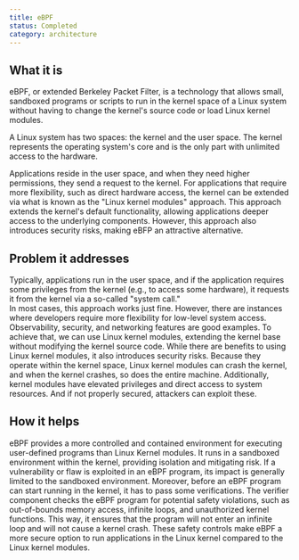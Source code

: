 ```yaml
---
title: eBPF
status: Completed
category: architecture
---
```


## What it is

eBPF, or extended Berkeley Packet Filter, is a technology that allows small, sandboxed programs or scripts to run in the kernel space of a Linux system without having to change the kernel's source code or load Linux kernel modules.

A Linux system has two spaces: the kernel and the user space. 
The kernel represents the operating system's core and is the only part 
with unlimited access to the hardware. 

Applications reside in the user space, and when they need higher permissions, 
they send a request to the kernel.
For applications that require more flexibility, such as direct hardware 
access, the kernel can be extended via what is known as the "Linux 
kernel modules" approach. This approach extends the kernel's default functionality,
 allowing applications deeper access to the underlying components. 
 However, this approach also introduces security risks, making eBFP an attractive alternative.

## Problem it addresses
Typically, applications run in the user space, and if the application requires some privileges from the kernel (e.g., to access some hardware), 
it requests it from the kernel via a so-called "system call."  
In most cases, this approach works just fine. However, there are instances where developers require more flexibility for low-level system access.
Observability, security, and networking features are good examples.
To achieve that, we can use Linux kernel modules, extending the kernel base without modifying the kernel source code. 
While there are benefits to using Linux kernel modules, it also introduces security risks. 
Because they operate within the kernel space, Linux kernel modules can crash the kernel, and when the kernel crashes, so does the entire machine.
Additionally, kernel modules have elevated privileges and direct access to system resources. And if not properly secured, attackers can exploit these.

## How it helps
eBPF provides a more controlled and contained environment for executing user-defined programs than Linux Kernel modules.
It runs in a sandboxed environment within the kernel, providing isolation and mitigating risk. 
If a vulnerability or flaw is exploited in an eBPF program, its impact is generally limited to the sandboxed environment.
Moreover, before an eBPF program can start running in the kernel, it has to pass some verifications. 
The verifier component checks the eBPF program for potential safety violations, 
such as out-of-bounds memory access, infinite loops, and unauthorized kernel functions.
This way, it ensures that the program will not enter an infinite loop and will not cause a kernel crash.
These safety controls make eBPF a more secure option to run applications in the Linux kernel compared to the Linux kernel modules.
